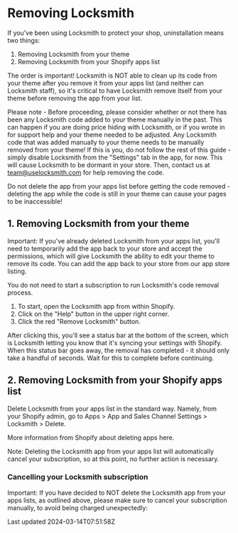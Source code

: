 # Removing Locksmith

If you've been using Locksmith to protect your shop, uninstallation means two things:

1. Removing Locksmith from your theme
2. Removing Locksmith from your Shopify apps list

The order is important! Locksmith is NOT able to clean up its code from your theme after you remove it from your apps list (and neither can Locksmith staff), so it's critical to have Locksmith remove itself from your theme before removing the app from your list.

Please note - Before proceeding, please consider whether or not there has been any Locksmith code added to your theme manually in the past. This can happen if you are doing price hiding with Locksmith, or if you wrote in for support help and your theme needed to be adjusted. Any Locksmith code that was added manually to your theme needs to be manually removed from your theme! If this is you, do not follow the rest of this guide - simply disable Locksmith from the "Settings" tab in the app, for now. This will cause Locksmith to be dormant in your store. Then, contact us at team@uselocksmith.com for help removing the code.

Do not delete the app from your apps list before getting the code removed - deleting the app while the code is still in your theme can cause your pages to be inaccessible!

## 1. Removing Locksmith from your theme

Important: If you've already deleted Locksmith from your apps list, you'll need to temporarily add the app back to your store and accept the permissions, which will give Locksmith the ability to edit your theme to remove its code. You can add the app back to your store from our app store listing.

You do not need to start a subscription to run Locksmith's code removal process.

1. To start, open the Locksmith app from within Shopify.
2. Click on the "Help" button in the upper right corner.
3. Click the red "Remove Locksmith" button.

After clicking this, you'll see a status bar at the bottom of the screen, which is Locksmith letting you know that it's syncing your settings with Shopify. When this status bar goes away, the removal has completed - it should only take a handful of seconds. Wait for this to complete before continuing.

## 2. Removing Locksmith from your Shopify apps list

Delete Locksmith from your apps list in the standard way. Namely, from your Shopify admin, go to Apps \> App and Sales Channel Settings \> Locksmith \> Delete.

More information from Shopify about deleting apps here.

Note: Deleting the Locksmith app from your apps list will automatically cancel your subscription, so at this point, no further action is necessary.

### Cancelling your Locksmith subscription

Important: If you have decided to NOT delete the Locksmith app from your apps lists, as outlined above, please make sure to cancel your subscription manually, to avoid being charged unexpectedly:

Last updated 2024-03-14T07:51:58Z